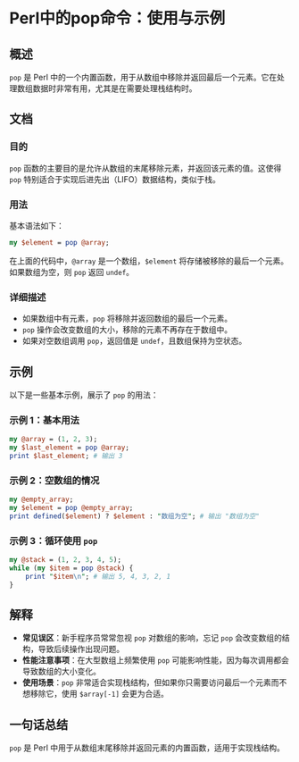 <!--
Meta Description: # Perl中的pop命令：使用与示例 ## 概述 `pop` 是 Perl 中的一个内置函数，用于从数组中移除并返回最后一个元素。它在处理数组数据时非常有用，尤其是在需要处理栈结构时。 ## 文档 ### 目的 `pop` 函数的主要目的是允许从数组的末尾移除元素，并返回该元素的值。这使得 `po...
Meta Keywords: pop, perl, element, array, print
-->

# Perl中的pop命令：使用与示例

## 概述
`pop` 是 Perl 中的一个内置函数，用于从数组中移除并返回最后一个元素。它在处理数组数据时非常有用，尤其是在需要处理栈结构时。

## 文档
### 目的
`pop` 函数的主要目的是允许从数组的末尾移除元素，并返回该元素的值。这使得 `pop` 特别适合于实现后进先出（LIFO）数据结构，类似于栈。

### 用法
基本语法如下：
```perl
my $element = pop @array;
```
在上面的代码中，`@array` 是一个数组，`$element` 将存储被移除的最后一个元素。如果数组为空，则 `pop` 返回 `undef`。

### 详细描述
- 如果数组中有元素，`pop` 将移除并返回数组的最后一个元素。
- `pop` 操作会改变数组的大小，移除的元素不再存在于数组中。
- 如果对空数组调用 `pop`，返回值是 `undef`，且数组保持为空状态。

## 示例
以下是一些基本示例，展示了 `pop` 的用法：

### 示例 1：基本用法
```perl
my @array = (1, 2, 3);
my $last_element = pop @array;
print $last_element; # 输出 3
```

### 示例 2：空数组的情况
```perl
my @empty_array;
my $element = pop @empty_array;
print defined($element) ? $element : "数组为空"; # 输出 "数组为空"
```

### 示例 3：循环使用 `pop`
```perl
my @stack = (1, 2, 3, 4, 5);
while (my $item = pop @stack) {
    print "$item\n"; # 输出 5, 4, 3, 2, 1
}
```

## 解释
- **常见误区**：新手程序员常常忽视 `pop` 对数组的影响，忘记 `pop` 会改变数组的结构，导致后续操作出现问题。
- **性能注意事项**：在大型数组上频繁使用 `pop` 可能影响性能，因为每次调用都会导致数组的大小变化。
- **使用场景**：`pop` 非常适合实现栈结构，但如果你只需要访问最后一个元素而不想移除它，使用 `$array[-1]` 会更为合适。

## 一句话总结
`pop` 是 Perl 中用于从数组末尾移除并返回元素的内置函数，适用于实现栈结构。